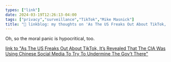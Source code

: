 ```yaml
---
types: ["link"]
date: 2024-03-19T12:26:13-04:00
tags: ["privacy","surveillance","TikTok","Mike Masnick"]
title: "🔗 linkblog: my thoughts on 'As The US Freaks Out About TikTok, It’s Revealed That The CIA Was Using Chinese Social Media To Try To Undermine The Gov’t There'"
---
```

Oh, so the moral panic is hypocritical, too.

[link to "As The US Freaks Out About TikTok, It’s Revealed That The CIA Was Using Chinese Social Media To Try To Undermine The Gov’t There"](https://www.techdirt.com/2024/03/18/as-the-us-freaks-out-about-tiktok-its-revealed-that-the-cia-was-using-chinese-social-media-to-try-to-undermine-the-govt-there/)
